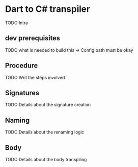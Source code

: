 # Dart to C# transpiler

TODO Intra

## dev prerequisites

TODO what is needed to build this
-> Config path must be okay

## Procedure

TODO Writ the steps involved

## Signatures

TODO Details about the signature creation

## Naming

TODO Details about the renaming logic

## Body

TODO Details about the body transpiling